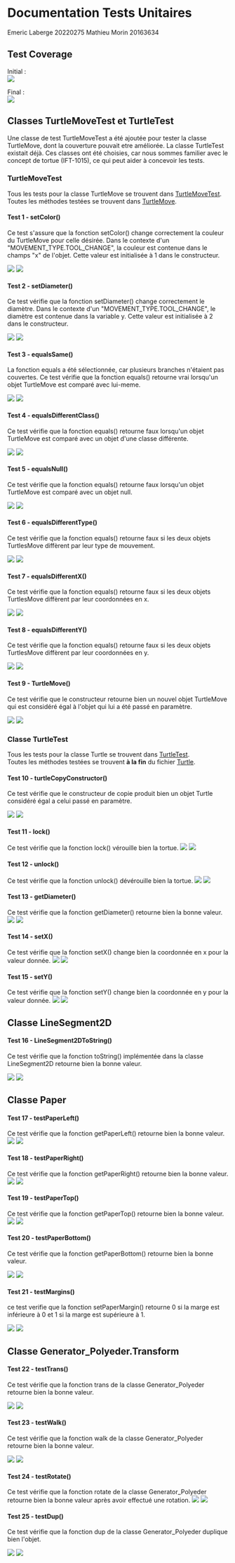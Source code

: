# Documentation Tests Unitaires

Emeric Laberge 20220275
Mathieu Morin 20163634

## Test Coverage
Initial : <br>
<img src="images/coverage-Before.png">

Final : <br>
<img src="images/coverage-After.png">

## Classes TurtleMoveTest et TurtleTest
Une classe de test TurtleMoveTest a été ajoutée pour tester la classe TurtleMove, dont la couverture pouvait etre améliorée.
La classe TurtleTest existait déjà. Ces classes ont été choisies, car nous sommes familier avec le concept de tortue (IFT-1015),
ce qui peut aider à concevoir les tests.

### TurtleMoveTest
Tous les tests pour la classe TurtleMove se trouvent dans [TurtleMoveTest](../src/test/java/com/marginallyclever/makelangelo/turtle/TurtleMoveTest.java). <br>
Toutes les méthodes testées se trouvent dans [TurtleMove](../src/main/java/com/marginallyclever/makelangelo/turtle/TurtleMove.java).

#### Test 1 - setColor()
Ce test s'assure que la fonction setColor() change correctement la couleur du TurtleMove pour celle désirée. Dans le
contexte d'un "MOVEMENT_TYPE.TOOL_CHANGE", la couleur est contenue dans le champs "x" de l'objet. Cette valeur est
initialisée à 1 dans le constructeur.

<img src="images/setColor-Before.png">
<img src="images/setColor-After.png">

#### Test 2 - setDiameter()
Ce test vérifie que la fonction setDiameter() change correctement le diamètre. Dans le contexte d'un
"MOVEMENT_TYPE.TOOL_CHANGE", le diamètre est contenue dans la variable y. Cette valeur est initialisée à 2 dans le
constructeur.

<img src="images/setDiameter-Before.png">
<img src="images/setDiameter-After.png">

#### Test 3 - equalsSame()
La fonction equals a été sélectionnée, car plusieurs branches n'étaient pas couvertes.
Ce test vérifie que la fonction equals() retourne vrai lorsqu'un objet TurtleMove est comparé avec lui-meme.

<img src="images/setDiameter-Before.png">
<img src="images/setDiameter-1.png">

#### Test 4 - equalsDifferentClass()
Ce test vérifie que la fonction equals() retourne faux lorsqu'un objet TurtleMove est comparé avec un objet d'une classe différente.

<img src="images/equals-1.png">
<img src="images/equals-2.png">

#### Test 5 - equalsNull()
Ce test vérifie que la fonction equals() retourne faux lorsqu'un objet TurtleMove est comparé avec un objet null.

<img src="images/equals-2.png">
<img src="images/equals-3.png">

#### Test 6 - equalsDifferentType()
Ce test vérifie que la fonction equals() retourne faux si les deux objets TurtlesMove diffèrent par leur type de
mouvement.

<img src="images/equals-3.png">
<img src="images/equals-4.png">

#### Test 7 - equalsDifferentX()
Ce test vérifie que la fonction equals() retourne faux si les deux objets TurtlesMove diffèrent par leur coordonnées
en x.

<img src="images/equals-4.png">
<img src="images/equals-5.png">

#### Test 8 - equalsDifferentY()
Ce test vérifie que la fonction equals() retourne faux si les deux objets TurtlesMove diffèrent par leur coordonnées
en y.

<img src="images/equals-5.png">
<img src="images/equals-After.png">

#### Test 9 - TurtleMove()
Ce test vérifie que le constructeur retourne bien un nouvel objet TurtleMove qui est considéré égal à l'objet
qui lui a été passé en paramètre.

<img src="images/TurtleMove-Before.png">
<img src="images/TurtleMove-After.png">

### Classe TurtleTest
Tous les tests pour la classe Turtle se trouvent dans [TurtleTest](../src/test/java/com/marginallyclever/makelangelo/turtle/TurtleTest.java). <br>
Toutes les méthodes testées se trouvent __à la fin__ du fichier [Turtle](src/main/java/com/marginallyclever/makelangelo/turtle/Turtle.java).

#### Test 10 - turtleCopyConstructor()
Ce test vérifie que le constructeur de copie produit bien un objet Turtle considéré égal a celui passé en paramètre.

<img src="images/Turtle-Before.png">
<img src="images/Turtle-After.png">

#### Test 11 - lock()
Ce test vérifie que la fonction lock() vérouille bien la tortue.
<img src="images/lock-Before.png">
<img src="images/lock-After.png">

#### Test 12 - unlock()
Ce test vérifie que la fonction unlock() dévérouille bien la tortue.
<img src="images/unlock-Before.png">
<img src="images/unlock-After.png">

#### Test 13 - getDiameter()
Ce test vérifie que la fonction getDiameter() retourne bien la bonne valeur.
<img src="images/getDiameter2-Before.png">
<img src="images/getDiameter2-After.png">

#### Test 14 - setX()
Ce test vérifie que la fonction setX() change bien la coordonnée en x pour la valeur donnée.
<img src="images/setX-Before.png">
<img src="images/setX-After.png">

#### Test 15 - setY()
Ce test vérifie que la fonction setY() change bien la coordonnée en y pour la valeur donnée.
<img src="images/setY-Before.png">
<img src="images/setY-After.png">

## Classe LineSegment2D

#### Test 16 - LineSegment2DToString()
Ce test vérifie que la fonction toString() implémentée dans la classe
LineSegment2D retourne bien la bonne valeur.

<img src="./images 2/Screenshot 2024-10-10 at 1.44.06 PM.png">
<img src="./images 2/Screenshot 2024-10-10 at 1.15.13 PM.png">

## Classe Paper

#### Test 17 - testPaperLeft()
Ce test vérifie que la fonction getPaperLeft() retourne bien la bonne valeur. 
<img src="./images 2/Screenshot 2024-10-10 at 1.41.42 PM.png">
<img src="./images 2/Screenshot 2024-10-10 at 1.21.52 PM.png">


#### Test 18 - testPaperRight() 
Ce test vérifie que la fonction getPaperRight() retourne bien la bonne valeur.
<img src="./images 2/Screenshot 2024-10-10 at 1.41.46 PM.png">
<img src="./images 2/Screenshot 2024-10-10 at 1.33.20 PM.png">


#### Test 19 - testPaperTop()
Ce test vérifie que la fonction getPaperTop() retourne bien la bonne valeur.
<img src="./images 2/Screenshot 2024-10-10 at 1.41.51 PM.png">
<img src="./images 2/Screenshot 2024-10-10 at 1.21.57 PM.png">

#### Test 20 - testPaperBottom()
Ce test vérifie que la fonction getPaperBottom() retourne bien la bonne valeur.

<img src="./images 2/Screenshot 2024-10-10 at 1.41.55 PM.png">
<img src="./images 2/Screenshot 2024-10-10 at 1.22.01 PM.png">

#### Test 21 - testMargins()
ce test verifie que la fonction setPaperMargin() retourne 0 si la marge est inférieure à 0 et 1 si la marge est supérieure à 1.


<img src="./images 2/Screenshot 2024-10-10 at 1.43.19 PM.png">
<img src="./images 2/Screenshot 2024-10-10 at 2.00.30 PM.png">

## Classe Generator_Polyeder.Transform

#### Test 22 - testTrans()
Ce test vérifie que la fonction trans de la classe Generator_Polyeder
retourne bien la bonne valeur.

<img src="./images 2/Screenshot 2024-10-10 at 1.44.56 PM.png">
<img src="./images 2/Screenshot 2024-10-10 at 1.06.36 PM.png">

#### Test 23 - testWalk()

Ce test vérifie que la fonction walk de la classe Generator_Polyeder 
retourne bien la bonne valeur.

<img src="./images 2/Screenshot 2024-10-10 at 1.45.01 PM.png">
<img src="./images 2/Screenshot 2024-10-10 at 1.06.45 PM.png">

#### Test 24 - testRotate() 
Ce test vérifie que la fonction rotate de la classe Generator_Polyeder
retourne bien la bonne valeur après avoir effectué une rotation.
<img src="./images 2/Screenshot 2024-10-10 at 1.44.45 PM.png">
<img src="./images 2/Screenshot 2024-10-10 at 1.06.25 PM.png">

#### Test 25 - testDup()
Ce test vérifie que la fonction dup de la classe Generator_Polyeder duplique bien l'objet.


<img src="./images 2/Screenshot 2024-10-10 at 1.45.08 PM.png">
<img src="./images 2/Screenshot 2024-10-10 at 1.06.56 PM.png">
